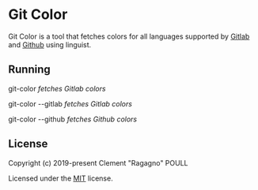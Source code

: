 # Git Color
Git Color is a tool that fetches colors for all languages supported by [Gitlab](https://gitlab.com) and [Github](https://github.com/) using linguist.

## Running
git-color
*fetches Gitlab colors*

git-color --gitlab
*fetches Gitlab colors*

git-color  --github
*fetches Github colors*

## License
Copyright (c) 2019-present Clement "Ragagno" POULL

Licensed under the [MIT](https://wikipedia.org/wiki/MIT_License) license.
